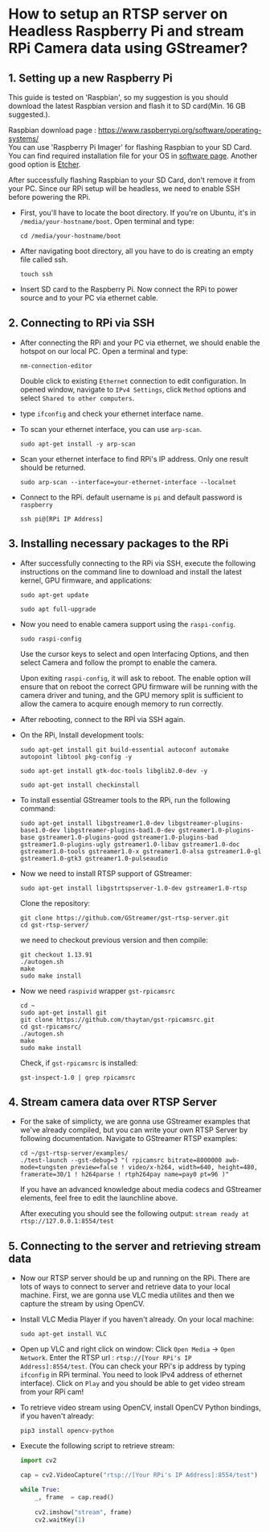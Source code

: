 # How to setup an RTSP server on Headless Raspberry Pi and stream RPi Camera data using GStreamer?


## 1. Setting up a new Raspberry Pi

This guide is tested on 'Raspbian', so my suggestion is you should download the latest Raspbian version and flash it to SD card(Min. 16 GB suggested.).

Raspbian download page : https://www.raspberrypi.org/software/operating-systems/ \
You can use 'Raspberry Pi Imager' for flashing Raspbian to your SD Card. You can find required installation file for your OS in [software page](https://www.raspberrypi.org/software/). Another good option is [Etcher](https://etcher.download/).


After successfully flashing Raspbian to your SD Card, don't remove it from your PC. Since our RPi setup will be headless, we need to enable SSH before powering the RPi.

* First, you'll have to locate the boot directory. If you're on Ubuntu, it's in `/media/your-hostname/boot`. Open terminal and type:  
    ```
    cd /media/your-hostname/boot
    ```

* After navigating boot directory,  all you have to do is  creating an empty file called ssh.

    ```
    touch ssh
    ```

* Insert SD card to the Raspberry Pi. Now connect the RPi to power source and to your PC via ethernet cable. 

## 2. Connecting to RPi via SSH

* After connecting the RPi and your PC via ethernet, we should enable the hotspot on our local PC. Open a terminal and type:

    ```
    nm-connection-editor
    ```
    
    Double click to existing `Ethernet` connection to edit configuration. In opened window, navigate to `IPv4 Settings`, click `Method` options and select `Shared to other computers`. 

* type `ifconfig` and check your ethernet interface name. 

* To scan your ethernet interface, you can use `arp-scan`. 

    ```
    sudo apt-get install -y arp-scan
    ```

* Scan your ethernet interface to find RPi's IP address. Only one result should be returned.

    ```
    sudo arp-scan --interface=your-ethernet-interface --localnet
    ```

* Connect to the RPi. default username is `pi` and default password is `raspberry`

    ```
    ssh pi@[RPi IP Address]
    ```

## 3. Installing necessary packages to the RPi

* After successfully connecting to the RPi via SSH, execute the following instructions on the command line to download and install the latest kernel, GPU firmware, and applications:

    ```
    sudo apt-get update
    ```
    
    ``` 
    sudo apt full-upgrade
    ```

* Now you need to enable camera support using the `raspi-config`.

    ```
    sudo raspi-config
    ```
    
    Use the cursor keys to select and open Interfacing Options, and then select Camera and follow the prompt to enable the camera.

    Upon exiting `raspi-config`, it will ask to reboot. The enable option will ensure that on reboot the correct GPU firmware will be running with the camera driver and tuning, and the GPU memory split is sufficient to allow the camera to acquire enough memory to run correctly.

* After rebooting, connect to the RPİ via SSH again.

* On the RPi, Install development tools: 

    ```
    sudo apt-get install git build-essential autoconf automake autopoint libtool pkg-config -y

    sudo apt-get install gtk-doc-tools libglib2.0-dev -y

    sudo apt-get install checkinstall
    
    ```

* To install essential GStreamer tools to the RPi, run the following command:

    ```
    sudo apt-get install libgstreamer1.0-dev libgstreamer-plugins-base1.0-dev libgstreamer-plugins-bad1.0-dev gstreamer1.0-plugins-base gstreamer1.0-plugins-good gstreamer1.0-plugins-bad gstreamer1.0-plugins-ugly gstreamer1.0-libav gstreamer1.0-doc gstreamer1.0-tools gstreamer1.0-x gstreamer1.0-alsa gstreamer1.0-gl gstreamer1.0-gtk3 gstreamer1.0-pulseaudio 
    
    ```

* Now we need to install RTSP support of GStreamer:
    
    ```
    sudo apt-get install libgstrtspserver-1.0-dev gstreamer1.0-rtsp
    ```
    
    Clone the repository:

    ```
    git clone https://github.com/GStreamer/gst-rtsp-server.git
    cd gst-rtsp-server/
    ```

    we need to checkout previous version and then compile:
    
    ```
    git checkout 1.13.91
    ./autogen.sh
    make
    sudo make install
    
    ```
* Now we need `raspivid` wrapper `gst-rpicamsrc`

    ```
    cd ~
    sudo apt-get install git
    git clone https://github.com/thaytan/gst-rpicamsrc.git
    cd gst-rpicamsrc/
    ./autogen.sh 
    make
    sudo make install
    ```

    Check,  if `gst-rpicamsrc` is installed:
    ```
    gst-inspect-1.0 | grep rpicamsrc
    ```

## 4. Stream camera data over RTSP Server

* For the sake of simplicty, we are gonna use GStreamer examples that we've already compiled, but you can write your own RTSP Server by following documentation. Navigate to GStreamer RTSP examples:
    ```
    cd ~/gst-rtsp-server/examples/
    ./test-launch --gst-debug=3 "( rpicamsrc bitrate=8000000 awb-mode=tungsten preview=false ! video/x-h264, width=640, height=480, framerate=30/1 ! h264parse ! rtph264pay name=pay0 pt=96 )" 
    ```
    If you have an advanced knowledge about media codecs and GStreamer elements, feel free to edit the launchline above.

    After executing you should see the following output: `stream ready at rtsp://127.0.0.1:8554/test`


## 5. Connecting to the server and retrieving stream data

* Now our RTSP server should be up and running on the RPi. There are lots of ways to connect to server and retrieve data to your local machine. First, we are gonna use VLC media utilites and then we capture the stream by using OpenCV.

* Install VLC Media Player if you haven't already. On your local machine:

    ```
    sudo apt-get install VLC
    ```

* Open up VLC and right click on window: Click `Open Media` -> `Open Network`. Enter the RTSP url : `rtsp://[Your RPi's IP Address]:8554/test`. (You can check your RPi's ip address by typing `ifconfig` in RPi terminal. You need to look IPv4 address of ethernet interface). Click on `Play` and you should be able to get video stream from your RPi cam!

* To retrieve video stream using OpenCV, install OpenCV Python bindings, if you haven't already:
    ```
    pip3 install opencv-python
    ```

* Execute the following script to retrieve stream:

    ```python
    import cv2 

    cap = cv2.VideoCapture("rtsp://[Your RPi's IP Address]:8554/test")

    while True:
        _, frame  = cap.read()
                
        cv2.imshow("stream", frame)
        cv2.waitKey(1)          

    ```

